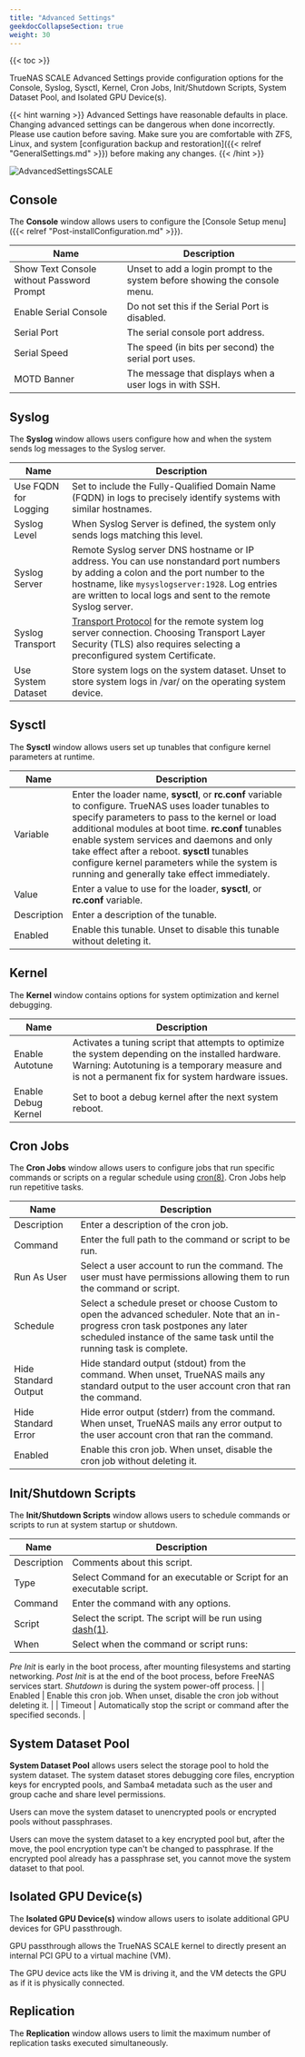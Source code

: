 ```yaml
---
title: "Advanced Settings"
geekdocCollapseSection: true
weight: 30
---
```


{{< toc >}}

TrueNAS SCALE Advanced Settings provide configuration options for the Console, Syslog, Sysctl, Kernel, Cron Jobs, Init/Shutdown Scripts, System Dataset Pool, and Isolated GPU Device(s).

{{< hint warning >}} 
Advanced Settings have reasonable defaults in place. Changing advanced settings can be dangerous when done incorrectly. Please use caution before saving. Make sure you are comfortable with ZFS, Linux, and system [configuration backup and restoration]({{< relref "GeneralSettings.md" >}}) before making any changes. 
{{< /hint >}}

![AdvancedSettingsSCALE](/images/SCALE/AdvancedSettingsSCALE.png "SCALE Advanced Settings Screen")

## Console

The **Console** window allows users to configure the [Console Setup menu]({{< relref "Post-installConfiguration.md" >}}).

| Name | Description |
|------|-------------|
| Show Text Console without Password Prompt | Unset to add a login prompt to the system before showing the console menu. |
| Enable Serial Console | Do not set this if the Serial Port is disabled. |
| Serial Port | The serial console port address. |
| Serial Speed | The speed (in bits per second) the serial port uses. |
| MOTD Banner | The message that displays when a user logs in with SSH. |

## Syslog

The **Syslog** window allows users configure how and when the system sends log messages to the Syslog server.

| Name | Description |
|------|-------------|
| Use FQDN for Logging | Set to include the Fully-Qualified Domain Name (FQDN) in logs to precisely identify systems with similar hostnames. |
| Syslog Level | When Syslog Server is defined, the system only sends logs matching this level. |
| Syslog Server | Remote Syslog server DNS hostname or IP address. You can use nonstandard port numbers by adding a colon and the port number to the hostname, like `mysyslogserver:1928`. Log entries are written to local logs and sent to the remote Syslog server. |
| Syslog Transport | [Transport Protocol](https://tools.ietf.org/html/rfc8095) for the remote system log server connection. Choosing Transport Layer Security (TLS) also requires selecting a preconfigured system Certificate. |
| Use System Dataset | Store system logs on the system dataset. Unset to store system logs in /var/ on the operating system device. |

## Sysctl

The **Sysctl** window allows users set up tunables that configure kernel parameters at runtime.

| Name | Description |
|------|-------------|
| Variable | Enter the loader name, **sysctl**, or **rc.conf** variable to configure. TrueNAS uses loader tunables to specify parameters to pass to the kernel or load additional modules at boot time. **rc.conf** tunables enable system services and daemons and only take effect after a reboot. **sysctl** tunables configure kernel parameters while the system is running and generally take effect immediately. |
| Value | Enter a value to use for the loader, **sysctl**, or **rc.conf** variable. |
| Description | Enter a description of the tunable. |
| Enabled | Enable this tunable. Unset to disable this tunable without deleting it. |

## Kernel

The **Kernel** window contains options for system optimization and kernel debugging.

| Name | Description |
|------|-------------|
| Enable Autotune | Activates a tuning script that attempts to optimize the system depending on the installed hardware. Warning: Autotuning is a temporary measure and is not a permanent fix for system hardware issues. |
| Enable Debug Kernel | Set to boot a debug kernel after the next system reboot. |

## Cron Jobs

The **Cron Jobs** window allows users to configure jobs that run specific commands or scripts on a regular schedule using [cron(8)](https://manpages.debian.org/testing/cron/cron.8.en.html "Cron Man Page"). Cron Jobs help run repetitive tasks.

| Name | Description |
|------|-------------|
| Description | Enter a description of the cron job. |
| Command | Enter the full path to the command or script to be run. |
| Run As User | Select a user account to run the command. The user must have permissions allowing them to run the command or script. |
| Schedule | Select a schedule preset or choose Custom to open the advanced scheduler. Note that an in-progress cron task postpones any later scheduled instance of the same task until the running task is complete. |
| Hide Standard Output | Hide standard output (stdout) from the command. When unset, TrueNAS mails any standard output to the user account cron that ran the command. |
| Hide Standard Error | Hide error output (stderr) from the command. When unset, TrueNAS mails any error output to the user account cron that ran the command. |
| Enabled | Enable this cron job. When unset, disable the cron job without deleting it. |

## Init/Shutdown Scripts

The **Init/Shutdown Scripts** window allows users to schedule commands or scripts to run at system startup or shutdown. 

| Name | Description |
|------|-------------|
| Description | Comments about this script. |
| Type | Select Command for an executable or Script for an executable script. |
| Command | Enter the command with any options. |
| Script | Select the script. The script will be run using [dash(1)](https://manpages.debian.org/testing/dash/sh.1.en.html "dash(1) Page"). |
| When | Select when the command or script runs:
*Pre Init* is early in the boot process, after mounting filesystems and starting networking.
*Post Init* is at the end of the boot process, before FreeNAS services start.
*Shutdown* is during the system power-off process. |
| Enabled | Enable this cron job. When unset, disable the cron job without deleting it. |
| Timeout | Automatically stop the script or command after the specified seconds. |

## System Dataset Pool

**System Dataset Pool** allows users select the storage pool to hold the system dataset. The system dataset stores debugging core files, encryption keys for encrypted pools, and Samba4 metadata such as the user and group cache and share level permissions.

Users can move the system dataset to unencrypted pools or encrypted pools without passphrases.

Users can move the system dataset to a key encrypted pool but, after the move, the pool encryption type can't be changed to passphrase. If the encrypted pool already has a passphrase set, you cannot move the system dataset to that pool.

## Isolated GPU Device(s)

The **Isolated GPU Device(s)** window allows users to isolate additional GPU devices for GPU passthrough.

GPU passthrough allows the TrueNAS SCALE kernel to directly present an internal PCI GPU to a virtual machine (VM).

The GPU device acts like the VM is driving it, and the VM detects the GPU as if it is physically connected.

## Replication
The **Replication** window allows users to limit the maximum number of replication tasks executed simultaneously.
